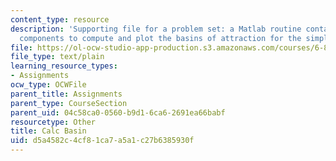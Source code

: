 ```yaml
---
content_type: resource
description: 'Supporting file for a problem set: a Matlab routine containing the basic
  components to compute and plot the basins of attraction for the simple pendulum.'
file: https://ol-ocw-studio-app-production.s3.amazonaws.com/courses/6-832-underactuated-robotics-spring-2009/d5a4582c4cf81ca7a5a1c27b6385930f_calc_basin.m
file_type: text/plain
learning_resource_types:
- Assignments
ocw_type: OCWFile
parent_title: Assignments
parent_type: CourseSection
parent_uid: 04c58ca0-0560-b9d1-6ca6-2691ea66babf
resourcetype: Other
title: Calc Basin
uid: d5a4582c-4cf8-1ca7-a5a1-c27b6385930f
---
```

